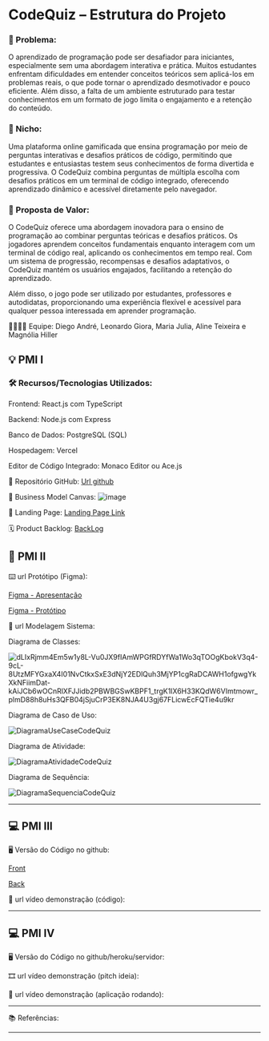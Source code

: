 # CodeQuiz – Estrutura do Projeto

### 🙁 Problema:

O aprendizado de programação pode ser desafiador para iniciantes, especialmente sem uma abordagem interativa e prática. Muitos estudantes enfrentam dificuldades em entender conceitos teóricos sem aplicá-los em problemas reais, o que pode tornar o aprendizado desmotivador e pouco eficiente. Além disso, a falta de um ambiente estruturado para testar conhecimentos em um formato de jogo limita o engajamento e a retenção do conteúdo.

### 🙂 Nicho:

Uma plataforma online gamificada que ensina programação por meio de perguntas interativas e desafios práticos de código, permitindo que estudantes e entusiastas testem seus conhecimentos de forma divertida e progressiva. O CodeQuiz combina perguntas de múltipla escolha com desafios práticos em um terminal de código integrado, oferecendo aprendizado dinâmico e acessível diretamente pelo navegador.

### 🎁 Proposta de Valor:

O CodeQuiz oferece uma abordagem inovadora para o ensino de programação ao combinar perguntas teóricas e desafios práticos. Os jogadores aprendem conceitos fundamentais enquanto interagem com um terminal de código real, aplicando os conhecimentos em tempo real. Com um sistema de progressão, recompensas e desafios adaptativos, o CodeQuiz mantém os usuários engajados, facilitando a retenção do aprendizado.

Além disso, o jogo pode ser utilizado por estudantes, professores e autodidatas, proporcionando uma experiência flexível e acessível para qualquer pessoa interessada em aprender programação.

🧑‍💻👩‍💻 Equipe:
Diego André, Leonardo Giora, Maria Julia, Aline Teixeira e Magnólia Hiller

## 💡 PMI I

### 🛠️ Recursos/Tecnologias Utilizados:

Frontend: React.js com TypeScript

Backend: Node.js com Express

Banco de Dados: PostgreSQL (SQL)

Hospedagem: Vercel

Editor de Código Integrado: Monaco Editor ou Ace.js

🔗 Repositório GitHub: [Url github](https://github.com/CodeQuiz-PMI)

📃 Business Model Canvas:
![image](https://github.com/user-attachments/assets/0651a280-6b46-4cdb-b567-73d70e7d3406)

🛬 Landing Page: [Landing Page Link](https://codequiz-pmi.github.io/front/)

🗓️ Product Backlog: [BackLog](https://trello.com/invite/b/67d4be2ad51326422f4c3a1b/ATTI49bf182aee770349ab53841a3285cc977EBE6C65/codequiz)

## 📲 PMI II

⌨️ url Protótipo (Figma):

[Figma - Apresentação](https://www.figma.com/proto/oZC3SM3X7tswGkVv8RKK1t/CodeQuiz?node-id=14-11&p=f&t=W960Gi1ESXjc58z0-0&scaling=contain&content-scaling=fixed&page-id=29%3A447&starting-point-node-id=14%3A11)

[Figma - Protótipo](https://www.figma.com/design/oZC3SM3X7tswGkVv8RKK1t/CodeQuiz?node-id=29-447&p=f&t=HIw3NCr4azwhTmZw-0)

📝 url Modelagem Sistema:

Diagrama de Classes:

![dLIxRjmm4Em5w1y8L-Vu0JX9fIAmWPGfRDYfWa1Wo3qTOOgKbokV3q4-9cL-8UtzMFYGxaX4I01NvCtkxSxE3dNjY2EDlQuh3MjYP1cgRaDCAWH1ofgwgYkXkNFiimDat-kAiJCb6wOCnRlXFJJidb2PBWBGSwKBPF1_trgK1IX6H33KQdW6VImtmowr_plmD88h8uHs3QFB04jSjuCrP3EK8NJA4U3gj67FLicwEcFQTie4u9kr](https://github.com/user-attachments/assets/a27fb202-c3a3-451e-8614-7ac3650483ba)

Diagrama de Caso de Uso:

![DiagramaUseCaseCodeQuiz](https://github.com/user-attachments/assets/d04bd235-6e38-4645-9b96-3976a74c09af)

Diagrama de Atividade:

![DiagramaAtividadeCodeQuiz](https://github.com/user-attachments/assets/326014f1-c690-4046-97ca-60c5e6e983a3)

Diagrama de Sequência:

![DiagramaSequenciaCodeQuiz](https://github.com/user-attachments/assets/8df00ce2-f972-4da2-8cb5-85af62c81e25)


-------------------

## 💻 PMI III

🖥️ Versão do Código no github:

[Front](https://github.com/CodeQuiz-PMI/front)

[Back](https://github.com/CodeQuiz-PMI/back)

🎥 url vídeo demonstração (código):

-------------------
## 💻 PMI IV

🖥️ Versão do Código no github/heroku/servidor:

🎞️ url vídeo demonstração (pitch ideia):

🎥 url vídeo demonstração (aplicação rodando):

-------------------
📚 Referências:

-------------------
